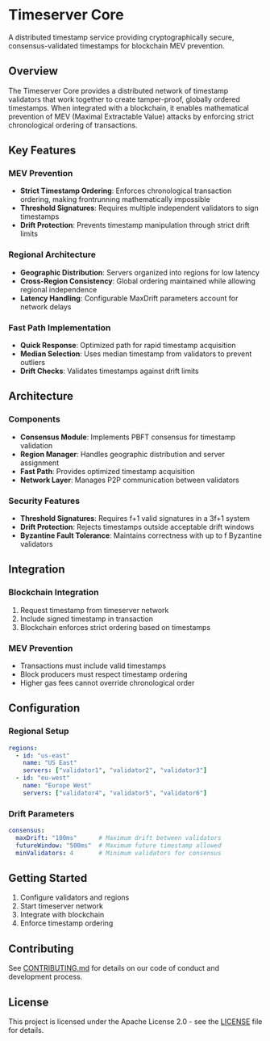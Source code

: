 # Timeserver Core

A distributed timestamp service providing cryptographically secure, consensus-validated timestamps for blockchain MEV prevention.

## Overview

The Timeserver Core provides a distributed network of timestamp validators that work together to create tamper-proof, globally ordered timestamps. When integrated with a blockchain, it enables mathematical prevention of MEV (Maximal Extractable Value) attacks by enforcing strict chronological ordering of transactions.

## Key Features

### MEV Prevention
- **Strict Timestamp Ordering**: Enforces chronological transaction ordering, making frontrunning mathematically impossible
- **Threshold Signatures**: Requires multiple independent validators to sign timestamps
- **Drift Protection**: Prevents timestamp manipulation through strict drift limits

### Regional Architecture
- **Geographic Distribution**: Servers organized into regions for low latency
- **Cross-Region Consistency**: Global ordering maintained while allowing regional independence
- **Latency Handling**: Configurable MaxDrift parameters account for network delays

### Fast Path Implementation
- **Quick Response**: Optimized path for rapid timestamp acquisition
- **Median Selection**: Uses median timestamp from validators to prevent outliers
- **Drift Checks**: Validates timestamps against drift limits

## Architecture

### Components
- **Consensus Module**: Implements PBFT consensus for timestamp validation
- **Region Manager**: Handles geographic distribution and server assignment
- **Fast Path**: Provides optimized timestamp acquisition
- **Network Layer**: Manages P2P communication between validators

### Security Features
- **Threshold Signatures**: Requires f+1 valid signatures in a 3f+1 system
- **Drift Protection**: Rejects timestamps outside acceptable drift windows
- **Byzantine Fault Tolerance**: Maintains correctness with up to f Byzantine validators

## Integration

### Blockchain Integration
1. Request timestamp from timeserver network
2. Include signed timestamp in transaction
3. Blockchain enforces strict ordering based on timestamps

### MEV Prevention
- Transactions must include valid timestamps
- Block producers must respect timestamp ordering
- Higher gas fees cannot override chronological order

## Configuration

### Regional Setup
```yaml
regions:
  - id: "us-east"
    name: "US East"
    servers: ["validator1", "validator2", "validator3"]
  - id: "eu-west"
    name: "Europe West"
    servers: ["validator4", "validator5", "validator6"]
```

### Drift Parameters
```yaml
consensus:
  maxDrift: "100ms"      # Maximum drift between validators
  futureWindow: "500ms"  # Maximum future timestamp allowed
  minValidators: 4       # Minimum validators for consensus
```

## Getting Started

1. Configure validators and regions
2. Start timeserver network
3. Integrate with blockchain
4. Enforce timestamp ordering

## Contributing

See [CONTRIBUTING.md](CONTRIBUTING.md) for details on our code of conduct and development process.

## License

This project is licensed under the Apache License 2.0 - see the [LICENSE](LICENSE) file for details.